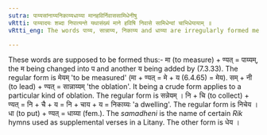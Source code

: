 ```yaml
---
sutra: पाय्यसांनाय्यनिकाय्यधाय्या मानहविर्निवाससामिधेनीषु
vRtti: पाय्यादयः शब्दा निपात्यन्ते यथासंख्यं माने हविषि निवासे सामिधेन्वां चाभिधेयायाम् ॥
vRtti_eng: The words पाय्य, सान्नाय्य, निकाय्य and धाय्या are irregularly formed meaning 'a measure', 'an oblation to fire', 'a dwelling', and 'a sacrificial prayer', respectively.

---
```

These words are supposed to be formed thus:- मा (to measure) + ण्यत् = पाय्यम्, the म being changed into प and another य being added by (7.3.33). The regular form is मेयम् 'to be measured' (मा + ण्यत् = मे + य (6.4.65) = मेय). सम् + नी (to lead) + ण्यत् = सान्नाय्यम् 'the oblation'. It being a crude form applies to a particular kind of oblation. The regular form is सन्नेयम् । नि + चि (to collect) + ण्यत् = नि + चै + य = नि + चाय + य = निकाय्यः 'a dwelling'. The regular form is निचेय । धा (to put) + ण्यत् = धाय्या (fem.). The _samadheni_ is the name of certain _Rik_ hymns used as supplemental verses in a Litany. The other form is धेय ।